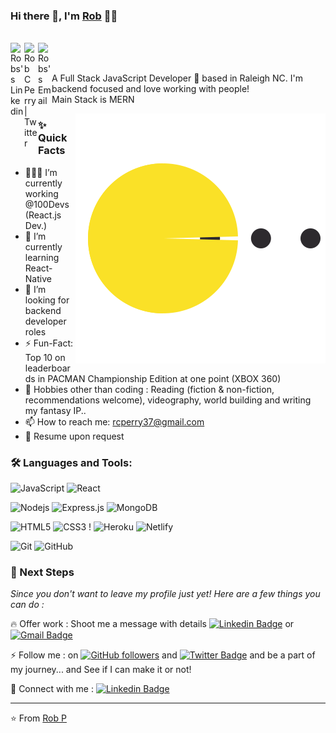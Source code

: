 <!--### Hi there 👋


**robcperry/robcperry** is a ✨ _special_ ✨ repository because its `README.md` (this file) appears on your GitHub profile.

Here are some ideas to get you started:

- 🔭 I’m currently working on ...
- 🌱 I’m currently learning ...
- 👯 I’m looking to collaborate on ...
- 🤔 I’m looking for help with ...
- 💬 Ask me about ...
- 📫 How to reach me: ...
- 😄 Pronouns: ...
- ⚡ Fun fact: ...

<img src="https://raw.githubusercontent.com/Aniket965/Aniket965/master/pacman.svg?sanitize=true" width="200" height="200">

-->


### Hi there 👋, I'm [Rob](https://github.com/robcperry) 👨‍💻

<br/>

<a href="https://www.linkedin.com/in/robert-c-perry/">
  <img align="left" alt="Robs's Linkedin" width="22px" src="https://cdn.jsdelivr.net/npm/simple-icons@v3/icons/linkedin.svg" />
</a>


<a href="https://twitter.com/rob_c_perry">
  <img align="left" alt="Rob C Perry | Twitter" width="22px" src="https://cdn.jsdelivr.net/npm/simple-icons@v3/icons/twitter.svg" />
</a>

<a href="mailto:rcperry37@gmail.com">
  <img align="left" alt="Robs's Email" width="22px" src="https://cdn.jsdelivr.net/npm/simple-icons@v3/icons/gmail.svg" />
</a>


<br />
<br/>

<p>
A Full Stack JavaScript Developer 🚀 based in Raleigh NC. I'm backend focused and love working with people!
<br/>
Main Stack is MERN
<br/>  
</p>

  <img align="right" alt="GIF" src="https://raw.githubusercontent.com/Aniket965/Aniket965/master/pacman.svg?sanitize=true" />

### ✨ Quick Facts

- 👨🏽‍💻 I’m currently working @100Devs (React.js Dev.)
- 🌱 I’m currently learning React-Native
- 🤔 I’m looking for backend developer roles
- ⚡️ Fun-Fact: Top 10 on leaderboards in PACMAN Championship Edition at one point (XBOX 360) 
- 🎿 Hobbies other than coding : Reading (fiction & non-fiction, recommendations welcome), videography, world building and writing my fantasy IP..
- 📫 How to reach me: rcperry37@gmail.com
- 📝 Resume upon request

### 🛠️ Languages and Tools:

![JavaScript](https://img.shields.io/badge/-JavaScript-black?style=flat-square&logo=javascript)
![React](https://img.shields.io/badge/-React-black?style=flat-square&logo=react)

![Nodejs](https://img.shields.io/badge/-Nodejs-black?style=flat-square&logo=Node.js)
![Express.js](https://img.shields.io/badge/-Express-black?style=flat-square&logo=expressjs)
![MongoDB](https://img.shields.io/badge/-MongoDB-black?style=flat-square&logo=mongodb)

![HTML5](https://img.shields.io/badge/-HTML5-black?style=flat-square&logo=html5&logoColor=white)
![CSS3](https://img.shields.io/badge/-CSS3-black?style=flat-square&logo=css3)
!
![Heroku](https://img.shields.io/badge/-Heroku-black?style=flat-square&logo=heroku)
![Netlify](https://img.shields.io/badge/-Netlify-black?style=flat-square&logo=netlify)

![Git](https://img.shields.io/badge/-Git-black?style=flat-square&logo=git)
![GitHub](https://img.shields.io/badge/-GitHub-black?style=flat-square&logo=github)



### 👣 Next Steps

_Since you don't want to leave my profile just yet! Here are a few things you can do :_

🔥 Offer work : Shoot me a message with details [![Linkedin Badge](https://img.shields.io/badge/-rob_perry-blue?style=flat-square&logo=Linkedin&logoColor=white&link=https://www.linkedin.com/in/robert-c-perry/)](https://www.linkedin.com/in/robert-c-perry/)
or [![Gmail Badge](https://img.shields.io/badge/-rcperry37@gmail.com-c14438?style=flat-square&logo=Gmail&logoColor=white&link=mailto:rcperry37@gmail.com)](mailto:rcperry37@gmail.com)

⚡ Follow me : on [![GitHub followers](https://img.shields.io/github/followers/aman-atg?label=Follow&style=social)](https://github.com/robcperry/?tab=follow) and [![Twitter Badge](https://img.shields.io/badge/-@rob_c_perry-1ca0f1?style=flat-square&labelColor=1ca0f1&logo=twitter&logoColor=white&link=https://twitter.com/rob_c_perry)](https://twitter.com/rob_c_perry)
and be a part of my journey... and See if I can make it or not!

🤝 Connect with me : [![Linkedin Badge](https://img.shields.io/badge/-rob_perry-blue?style=flat-square&logo=Linkedin&logoColor=white&link=https://www.linkedin.com/in/robert-c-perry/)](https://www.linkedin.com/in/robert-c-perry/)

<hr/>

⭐️ From [Rob P](https://github.com/robcperry)

